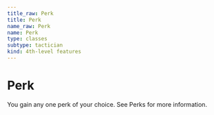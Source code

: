 ```yaml
---
title_raw: Perk
title: Perk
name_raw: Perk
name: Perk
type: classes
subtype: tactician
kind: 4th-level features
---
```


# Perk

You gain any one perk of your choice. See Perks for more information.
